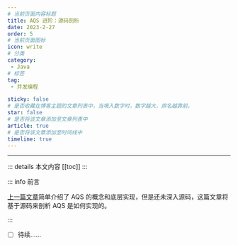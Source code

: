 ```yaml
---
# 当前页面内容标题
title: AQS 进阶：源码剖析
date: 2023-2-27
order: 5
# 当前页面图标
icon: write
# 分类
category:
 - Java
# 标签
tag:
 - 并发编程

sticky: false
# 是否收藏在博客主题的文章列表中，当填入数字时，数字越大，排名越靠前。
star: false
# 是否将该文章添加至文章列表中
article: true
# 是否将该文章添加至时间线中
timeline: true
---
```


<div class="addthis_inline_share_toolbox"></div>

---

::: details 本文内容
[[toc]]
:::


::: info 前言

[上一篇文章](https://aruni.me/docs/studynotes/java/concurrency/AQS%E5%85%A5%E9%97%A8%EF%BC%9A%E7%AE%80%E5%8D%95%E4%BA%86%E8%A7%A3.html)简单介绍了 AQS 的概念和底层实现，但是还未深入源码，这篇文章将基于源码来剖析 AQS 是如何实现的。

:::

- [ ] 待续......

